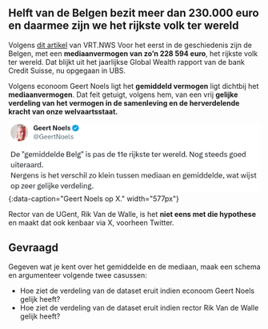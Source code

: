 ## Helft van de Belgen bezit meer dan 230.000 euro en daarmee zijn we het rijkste volk ter wereld

Volgens <a href="https://www.vrt.be/vrtnws/nl/2023/08/16/belgen-zijn-de-rijksten-ter-wereld-helft-van-volwassenen-heeft/">dit artikel</a> van VRT.NWS
Voor het eerst in de geschiedenis zijn de Belgen, met een **mediaanvermogen van zo’n 228 594 euro**, het rijkste volk ter wereld. Dat blijkt uit het jaarlijkse Global Wealth rapport van de bank Credit Suisse, nu opgegaan in UBS. 

Volgens econoom Geert Noels ligt het **gemiddeld vermogen** ligt dichtbij het **mediaanvermogen**. Dat feit getuigt, volgens hem, van een vrij **gelijke verdeling van het vermogen in de samenleving en de herverdelende kracht van onze welvaartsstaat.**

![Geert Noels op X.](media/noels.png "Citaat van Geert Noels op X - 16 augustus 2023."){:data-caption="Geert Noels op X." width="577px"}

Rector van de UGent, Rik Van de Walle, is het **niet eens met die hypothese** en maakt dat ook kenbaar via X, voorheen Twitter. 

## Gevraagd
Gegeven wat je kent over het gemiddelde en de mediaan, maak een schema en argumenteer volgende twee casussen: 

* Hoe ziet de verdeling van de dataset eruit indien econoom Geert Noels gelijk heeft?
* Hoe ziet de verdeling van de dataset eruit indien rector Rik Van de Walle gelijk heeft? 